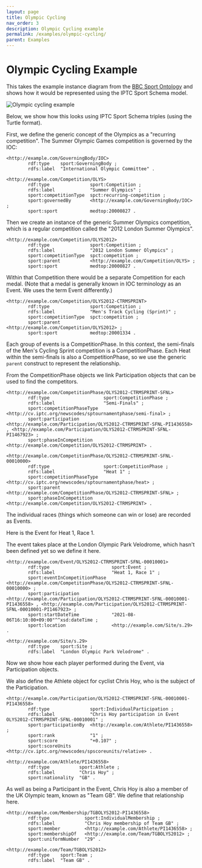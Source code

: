 ```yaml
---
layout: page
title: Olympic Cycling
nav_order: 3
description: Olympic Cycling example
permalink: /examples/olympic-cycling/
parent: Examples
---
```

# Olympic Cycling Example

This takes the example instance diagram from the
[BBC Sport Ontology](https://iptc.org/thirdparty/bbc-ontologies/sport.html)
and shows how it would be represented using the IPTC Sport Schema model.

![Olympic cycling example](/diagrams/olympic-cycling-dark.png)

Below, we show how this looks using IPTC Sport Schema triples (using the Turtle format).

First, we define the generic concept of the Olympics as a "recurring competition".
The Summer Olympic Games competition is governed by the IOC:

```
<http://example.com/GoverningBody/IOC>
        rdf:type    sport:GoverningBody ;
        rdfs:label  "International Olympic Committee" .

<http://example.com/Competition/OLYS>
        rdf:type               sport:Competition ;
        rdfs:label             "Summer Olympics" ;
        sport:competitionType  spct:recurring-competition ;
        sport:governedBy       <http://example.com/GoverningBody/IOC> ;
        sport:sport            medtop:20000827 .
```

Then we create an instance of the generic Summer Olympics competition, which is a regular
competition called the "2012 London Summer Olympics".

```
<http://example.com/Competition/OLYS2012>
        rdf:type               sport:Competition ;
        rdfs:label             "2012 London Summer Olympics" ;
        sport:competitionType  spct:competition ;
        sport:parent           <http://example.com/Competition/OLYS> ;
        sport:sport            medtop:20000827 .
```

Within that Competition there would be a separate Competition for each medal. (Note that
a medal is generally known in IOC terminology as an Event. We uses the term  Event
differently.)

```
<http://example.com/Competition/OLYS2012-CTRMSPRINT>
        rdf:type               sport:Competition ;
        rdfs:label             "Men's Track Cycling (Sprint)" ;
        sport:competitionType  spct:competition ;
        sport:parent           <http://example.com/Competition/OLYS2012> ;
        sport:sport            medtop:20001334 .
```

Each group of events is a CompetitionPhase. In this context, the semi-finals of the Men's
Cycling Sprint competition is a CompetitionPhase. Each Heat within the semi-finals is also
a CompetitionPhase, so we use the generic `parent` construct to represent the relationship.

From the CompetitionPhase objects we link Participation objects that can be used to find the
competitors.

```
<http://example.com/CompetitionPhase/OLYS2012-CTRMSPRINT-SFNL>
        rdf:type                    sport:CompetitionPhase ;
        rdfs:label                  "Semi-Finals" ;
        sport:competitionPhaseType  <http://cv.iptc.org/newscodes/sptournamentphase/semi-final> ;
        sport:participation         <http://example.com/Participation/OLYS2012-CTRMSPRINT-SFNL-PI1436558> , <http://example.com/Participation/OLYS2012-CTRMSPRINT-SFNL-PI1467923> ;
        sport:phaseInCompetition    <http://example.com/Competition/OLYS2012-CTRMSPRINT> .

<http://example.com/CompetitionPhase/OLYS2012-CTRMSPRINT-SFNL-00010000>
        rdf:type                    sport:CompetitionPhase ;
        rdfs:label                  "Heat 1" ;
        sport:competitionPhaseType  <http://cv.iptc.org/newscodes/sptournamentphase/heat> ;
        sport:parent                <http://example.com/CompetitionPhase/OLYS2012-CTRMSPRINT-SFNL> ;
        sport:phaseInCompetition    <http://example.com/Competition/OLYS2012-CTRMSPRINT> .
```

The individual races (things which someone can win or lose) are recorded as Events.

Here is the Event for Heat 1, Race 1.

The event takes place at the London Olympic Park Velodrome, which hasn't been defined yet so
we define it here.
```
<http://example.com/Event/OLYS2012-CTRMSPRINT-SFNL-00010001>
        rdf:type                       sport:Event ;
        rdfs:label                     "Heat 1, Race 1" ;
        sport:eventInCompetitionPhase  <http://example.com/CompetitionPhase/OLYS2012-CTRMSPRINT-SFNL-00010000> ;
        sport:participation            <http://example.com/Participation/OLYS2012-CTRMSPRINT-SFNL-00010001-PI1436558> , <http://example.com/Participation/OLYS2012-CTRMSPRINT-SFNL-00010001-PI1467923> ;
        sport:startDateTime            "2021-08-06T16:10:00+09:00"^^xsd:dateTime ;
        sport:location                 <http://example.com/Site/s.29> .

<http://example.com/Site/s.29>
        rdf:type    sport:Site ;
        rdfs:label  "London Olympic Park Velodrome" .
```

Now we show how each player performed during the Event, via Participation objects.

We also define the Athlete object for cyclist Chris Hoy, who is the subject of the
Participation.
```
<http://example.com/Participation/OLYS2012-CTRMSPRINT-SFNL-00010001-PI1436558>
        rdf:type               sport:IndividualParticipation ;
        rdfs:label             "Chris Hoy participation in Event OLYS2012-CTRMSPRINT-SFNL-00010001" ;
        sport:participationBy  <http://example.com/Athlete/PI1436558> ;
        sport:rank             "1" ;
        sport:score            "+0.107" ;
        sport:scoreUnits       <http://cv.iptc.org/newscodes/spscoreunits/relative> .

<http://example.com/Athlete/PI1436558>
        rdf:type           sport:Athlete ;
        rdfs:label         "Chris Hoy" ;
        sport:nationality  "GB" .
```

As well as being a Participant in the Event, Chris Hoy is also a member of the UK Olympic team, 
known as "Team GB". We define that relationship here.

```
<http://example.com/Membership/TGBOLYS2012-PI1436558>
        rdf:type             sport:IndividualMembership ;
        rdfs:label           "Chris Hoy membership of Team GB" ;
        sport:member         <http://example.com/Athlete/PI1436558> ;
        sport:membershipOf   <http://example.com/Team/TGBOLYS2012> ;
        sport:uniformNumber  "29" .

<http://example.com/Team/TGBOLYS2012>
        rdf:type    sport:Team ;
        rdfs:label  "Team GB" .
```
